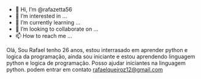 - 👋 Hi, I’m @rafazetta56
- 👀 I’m interested in ...
- 🌱 I’m currently learning ...
- 💞️ I’m looking to collaborate on ...
- 📫 How to reach me ...

<!---
rafazetta56/rafazetta56 is a ✨ special ✨ repository because its `README.md` (this file) appears on your GitHub profile.
You can click the Preview link to take a look at your changes.
--->
Olá, Sou Rafael  tenho 26 anos, estou interrasado em aprender python  e logica da  programação, 
ainda sou iniciante e estou  aprendendo linguagem python e logica de programação.
Posso ajudar iniciantes na linguagem python.
podem entrar em contato  rafaelqueiroz12@gmail.com

